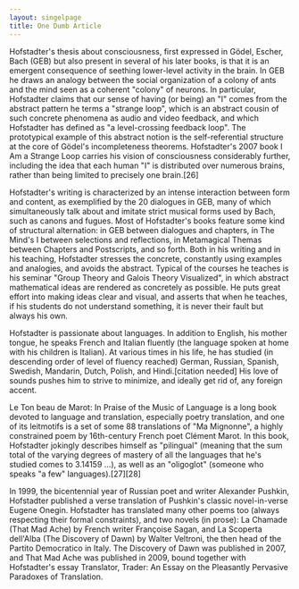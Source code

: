 ```yaml
---
layout: singelpage
title: One Dumb Article
---
```


Hofstadter's thesis about consciousness, first expressed in Gödel, Escher, Bach (GEB) but also present in several of his later books, is that it is an emergent consequence of seething lower-level activity in the brain. In GEB he draws an analogy between the social organization of a colony of ants and the mind seen as a coherent "colony" of neurons. In particular, Hofstadter claims that our sense of having (or being) an "I" comes from the abstract pattern he terms a "strange loop", which is an abstract cousin of such concrete phenomena as audio and video feedback, and which Hofstadter has defined as "a level-crossing feedback loop". The prototypical example of this abstract notion is the self-referential structure at the core of Gödel's incompleteness theorems. Hofstadter's 2007 book I Am a Strange Loop carries his vision of consciousness considerably further, including the idea that each human "I" is distributed over numerous brains, rather than being limited to precisely one brain.[26]

Hofstadter's writing is characterized by an intense interaction between form and content, as exemplified by the 20 dialogues in GEB, many of which simultaneously talk about and imitate strict musical forms used by Bach, such as canons and fugues. Most of Hofstadter's books feature some kind of structural alternation: in GEB between dialogues and chapters, in The Mind's I between selections and reflections, in Metamagical Themas between Chapters and Postscripts, and so forth. Both in his writing and in his teaching, Hofstadter stresses the concrete, constantly using examples and analogies, and avoids the abstract. Typical of the courses he teaches is his seminar "Group Theory and Galois Theory Visualized", in which abstract mathematical ideas are rendered as concretely as possible. He puts great effort into making ideas clear and visual, and asserts that when he teaches, if his students do not understand something, it is never their fault but always his own.

Hofstadter is passionate about languages. In addition to English, his mother tongue, he speaks French and Italian fluently (the language spoken at home with his children is Italian). At various times in his life, he has studied (in descending order of level of fluency reached) German, Russian, Spanish, Swedish, Mandarin, Dutch, Polish, and Hindi.[citation needed] His love of sounds pushes him to strive to minimize, and ideally get rid of, any foreign accent.

Le Ton beau de Marot: In Praise of the Music of Language is a long book devoted to language and translation, especially poetry translation, and one of its leitmotifs is a set of some 88 translations of "Ma Mignonne", a highly constrained poem by 16th-century French poet Clément Marot. In this book, Hofstadter jokingly describes himself as "pilingual" (meaning that the sum total of the varying degrees of mastery of all the languages that he's studied comes to 3.14159 ...), as well as an "oligoglot" (someone who speaks "a few" languages).[27][28]

In 1999, the bicentennial year of Russian poet and writer Alexander Pushkin, Hofstadter published a verse translation of Pushkin's classic novel-in-verse Eugene Onegin. Hofstadter has translated many other poems too (always respecting their formal constraints), and two novels (in prose): La Chamade (That Mad Ache) by French writer Françoise Sagan, and La Scoperta dell'Alba (The Discovery of Dawn) by Walter Veltroni, the then head of the Partito Democratico in Italy. The Discovery of Dawn was published in 2007, and That Mad Ache was published in 2009, bound together with Hofstadter's essay Translator, Trader: An Essay on the Pleasantly Pervasive Paradoxes of Translation.

